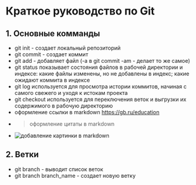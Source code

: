 # Краткое руководство по Git
## 1. Основные комманды
* git init - создает локальный репозиторий
* git commit - создает коммит
* git add - добавляет файл (-a в git commit -am - делает то же самое)
* git status показывает состояния файлов в рабочей директории и индексе: какие файлы изменены, но не добавлены в индекс; какие ожидают коммита в индексе
* git log используется для просмотра истории коммитов, начиная с самого свежего и уходя к истокам проекта
* git checkout используется для переключения веток и выгрузки их содержимого в рабочую директорию
* оформление ссылки в markdown <https://gb.ru/education>
* >оформление цитаты в markdown
* ![добавление картинки в markdown](https://upload.wikimedia.org/wikipedia/commons/thumb/4/48/Markdown-mark.svg/1920px-Markdown-mark.svg.png "Логотип Markdown")
## 2. Ветки
* git branch - выводит список веток
* git branch branch_name - создает новую ветку 
